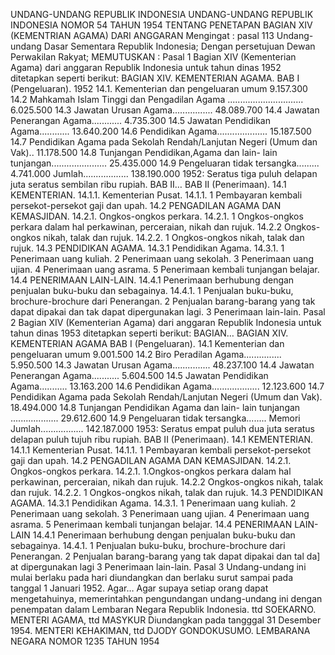  UNDANG-UNDANG REPUBLIK INDONESIA UNDANG-UNDANG REPUBLIK INDONESIA NOMOR 54 TAHUN 1954 TENTANG PENETAPAN BAGIAN XIV (KEMENTRIAN AGAMA) DARI ANGGARAN
Mengingat :
 pasal 113 Undang-undang Dasar Sementara Republik Indonesia; Dengan persetujuan Dewan Perwakilan Rakyat;
MEMUTUSKAN :
Pasal 1
Bagian XIV (Kementerian Agama) dari anggaran Republik Indonesia untuk tahun dinas 1952 ditetapkan seperti berikut: BAGIAN XIV. KEMENTERIAN AGAMA. BAB I (Pengeluaran). 1952 14.1. Kementerian dan pengeluaran umum 9.157.300 14.2 Mahkamah Islam Tinggi dan Pengadilan Agama .............................. 6.025.500 14.3 Jawatan Urusan Agama................ 48.089.700 14.4 Jawatan Penerangan Agama............ 4.735.300 14.5 Jawatan Pendidikan Agama............ 13.640.200 14.6 Pendidikan Agama.................... 15.187.500 14.7 Pendidikan Agama pada Sekolah Rendah/Lanjutan Negeri (Umum dan Vak).. 11.178.500 14.8 Tunjangan Pendidikan,Agama dan lain- lain tunjangan...................... 25.435.000 14.9 Pengeluaran tidak tersangka......... 4.741.000 Jumlah.................. 138.190.000 1952: Seratus tiga puluh delapan juta seratus sembilan ribu rupiah. BAB II… BAB II (Penerimaan).
14.1 KEMENTERIAN.
14.1.1. Kementerian Pusat.
14.1.1. 1 Pembayaran kembali persekot-persekot gaji dan upah.
14.2 PENGADILAN AGAMA DAN KEMASJIDAN.
14.2.1. Ongkos-ongkos perkara.
14.2.1. 1 Ongkos-ongkos perkara dalam hal perkawinan, perceraian, nikah dan rujuk.
14.2.2 Ongkos-ongkos nikah, talak dan rujuk.
14.2.2. 1 Ongkos-ongkos nikah, talak dan rujuk.
14.3 PENDIDIKAN AGAMA.
14.3.1 Pendidikan Agama.
14.3.1. 1 Penerimaan uang kuliah. 2 Penerimaan uang sekolah. 3 Penerimaan uang ujian. 4 Penerimaan uang asrama. 5 Penerimaan kembali tunjangan belajar.
14.4 PENERIMAAN LAIN-LAIN.
14.4.1 Penerimaan berhubung dengan penjualan buku-buku dan sebagainya.
14.4.1. 1 Penjualan buku-buku, brochure-brochure dari Penerangan. 2 Penjualan barang-barang yang tak dapat dipakai dan tak dapat dipergunakan lagi. 3 Penerimaan lain-lain.
Pasal 2
Bagian XIV (Kementerian Agama) dari anggaran Republik Indonesia untuk tahun dinas 1953 ditetapkan seperti berikut: BAGIAN… BAGIAN XIV. KEMENTERIAN AGAMA BAB I (Pengeluaran).
14.1 Kementerian dan pengeluaran umum 9.001.500 14.2 Biro Peradilan Agama............... 5.950.500 14.3 Jawatan Urusan Agama............... 48.237.100 14.4 Jawatan Penerangan Agama........... 5.604.500 14.5 Jawatan Pendidikan Agama........... 13.163.200 14.6 Pendidikan Agama................... 12.123.600 14.7 Pendidikan Agama pada Sekolah Rendah/Lanjutan Negeri (Umum dan Vak). 18.494.000 14.8 Tunjangan Pendidikan Agama dan lain- lain tunjangan ................... 29.612.600 14.9 Pengeluaran tidak tersangka........ Memori Jumlah................. 142.187.000 1953: Seratus empat puluh dua juta seratus delapan puluh tujuh ribu rupiah. BAB II (Penerimaan).
14.1 KEMENTERIAN.
14.1.1 Kementerian Pusat.
14.1.1. 1 Pembayaran kembali persekot-persekot gaji dan upah.
14.2 PENGADILAN AGAMA DAN KEMASJIDAN.
14.2.1. Ongkos-ongkos perkara.
14.2.1. 1.Ongkos-ongkos perkara dalam hal perkawinan, perceraian, nikah dan rujuk.
14.2.2 Ongkos-ongkos nikah, talak dan rujuk.
14.2.2. 1 Ongkos-ongkos nikah, talak dan rujuk.
14.3 PENDIDIKAN AGAMA.
14.3.1 Pendidikan Agama.
14.3.1. 1 Penerimaan uang kuliah. 2 Penerimaan uang sekolah. 3 Penerimaan uang ujian. 4 Penerimaan uang asrama. 5 Penerimaan kembali tunjangan belajar.
14.4 PENERIMAAN LAIN-LAIN 14.4.1 Penerimaan berhubung dengan penjualan buku-buku dan sebagainya.
14.4.1. 1 Penjualan buku-buku, brochure-brochure dari Penerangan. 2 Penjualan barang-barang yang tak dapat dipakai dan tal da] at dipergunakan lagi 3 Penerimaan lain-lain.
Pasal 3
Undang-undang ini mulai berlaku pada hari diundangkan dan berlaku surut sampai pada tanggal 1 Januari 1952. Agar… Agar supaya setiap orang dapat mengetahuinya, memerintahkan pengundangan undang-undang ini dengan penempatan dalam Lembaran Negara Republik Indonesia. ttd SOEKARNO. MENTERI AGAMA, ttd MASYKUR Diundangkan pada tangggal 31 Desember 1954. MENTERI KEHAKIMAN, ttd DJODY GONDOKUSUMO. LEMBARANA NEGARA NOMOR 1235 TAHUN 1954